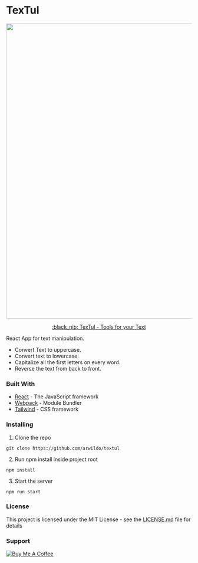 # TexTul
<p align=center> 
  <img src="https://github.com/arwildo/textul/blob/master/src/components/assets/img/textul.jpg" width="800">
</p>
<p align=center> 
  <a href="https://arwildo.github.io/textul">:black_nib: TexTul - Tools for your Text</a>
 </p>

React App for text manipulation. 
* Convert Text to uppercase.
* Convert text to lowercase.
* Capitalize all the first letters on every word.
* Reverse the text from back to front.


### Built With

* [React](https://reactjs.org/) - The JavaScript framework
* [Webpack](https://webpack.js.org/) - Module Bundler
* [Tailwind](https://tailwindcss.com/) - CSS framework

### Installing

1. Clone the repo

```
git clone https://github.com/arwildo/textul
```

2. Run npm install inside project root

```
npm install
```

3. Start the server

```
npm run start
```


### License

This project is licensed under the MIT License - see the [LICENSE.md](LICENSE.md) file for details


### Support

<a href="https://www.buymeacoffee.com/Arwildo " target="_blank"><img src="https://www.buymeacoffee.com/assets/img/custom_images/white_img.png" alt="Buy Me A Coffee" style="height: auto !important;width: auto !important;" ></a>
